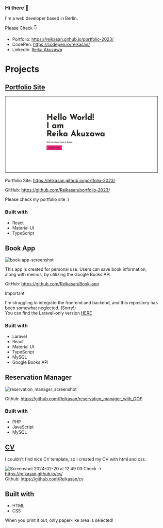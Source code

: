### Hi there 👋
I'm a web developer based in Berlin.

Please Check :point_down:
- Portfolio: https://reikasan.github.io/portfolio-2023/
- CodePen: https://codepen.io/reikasan/
- LinkedIn: [Reika Akuzawa](https://www.linkedin.com/in/reika-akuzawa-8271b7242/)

# Projects
## [Portfolio Site](https://reikasan.github.io/portfolio-2023/)
<img alt="ogp-img(2).png" src="https://github.com/Reikasan/photo_for_codepen/blob/main/ogp-img(2).png?raw=true" data-hpc="true" class="Box-sc-g0xbh4-0 kzRgrI">

Portfolio Site: <https://reikasan.github.io/portfolio-2023/>

GitHub: <https://github.com/Reikasan/portfolio-2023/>

Please check my portfolio site :)

### Built with
- React
- Material UI
- TypeScript
  
## Book App
<img alt="book-app-screenshot" src="https://github.com/Reikasan/Reikasan/assets/68085523/67c0d2dc-9de2-4477-9529-e75fb0d8ecb0">

This app is created for personal use. Users can save book information, along with memos, by utilizing the Google Books API.

GitHub: https://github.com/Reikasan/Book-app
> [!IMPORTANT]
> I'm struggling to integrate the frontend and backend, and this repository has been somewhat neglected. (Sorry!) <br/>
You can find the Laravel-only version [HERE](https://github.com/Reikasan/laravel-book-app)


### Built with 
- Laravel
- React
- Material UI
- TypeScript
- MySQL
- Google Books API

## Reservation Manager
<img src="https://user-images.githubusercontent.com/68085523/167089689-009bf759-55af-458b-88d2-cf1fe1aae866.jpg" alt="reservation_manager_screenshot" style="max-width: 100%;">

Github: https://github.com/Reikasan/reservation_manager_with_OOP

### Built with
- PHP
- JavaScript
- MySQL

## [CV](https://reikasan.github.io/cv/)
I couldn't find nice CV template, so I created my CV with html and css.

![Screenshot 2024-02-20 at 12 49 03](https://github.com/Reikasan/Reikasan/assets/68085523/853b3004-1817-4ea5-81f7-24483d715168)
Check -> https://reikasan.github.io/cv/<br/>
Github: https://github.com/Reikasan/cv

## Built with
- HTML
- CSS

When you print it out, only paper-like area is selected!
